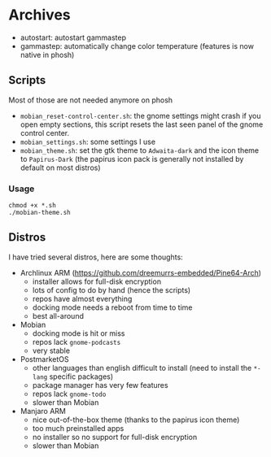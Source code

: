 # Archives

- autostart: autostart gammastep
- gammastep: automatically change color temperature (features is now native in phosh)

## Scripts

Most of those are not needed anymore on phosh

- `mobian_reset-control-center.sh`: the gnome settings might crash if you open empty sections, this script resets the last seen panel of the gnome control center.
- `mobian_settings.sh`: some settings I use
- `mobian_theme.sh`: set the gtk theme to `Adwaita-dark` and the icon theme to `Papirus-Dark` (the papirus icon pack is generally not installed by default on most distros)

### Usage

```
chmod +x *.sh
./mobian-theme.sh
```

## Distros

I have tried several distros, here are some thoughts:

- Archlinux ARM (https://github.com/dreemurrs-embedded/Pine64-Arch)
    - installer allows for full-disk encryption
	- lots of config to do by hand (hence the scripts)
	- repos have almost everything
	- docking mode needs a reboot from time to time
	- best all-around
- Mobian
	- docking mode is hit or miss
	- repos lack `gnome-podcasts`
	- very stable
- PostmarketOS
	- other languages than english difficult to install (need to install the `*-lang` specific packages)
	- package manager has very few features
	- repos lack `gnome-todo`
	- slower than Mobian
- Manjaro ARM
	- nice out-of-the-box theme (thanks to the papirus icon theme)
	- too much preinstalled apps
	- no installer so no support for full-disk encryption
	- slower than Mobian
